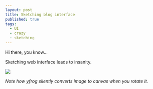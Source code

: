 ```yaml
---
layout: post
title: Sketching blog interface
published: true
tags:
  - UI
  - crazy
  - sketching
---
```


Hi there, you know...

Sketching web interface leads to insanity.

<a href="http://yfrog.com/z/ntiepkoj">
  <img src="http://desmond.yfrog.com/Himg857/scaled.php?tn=0&amp;server=857&amp;filename=iepko.jpg&amp;xsize=640&amp;ysize=640"/>
</a>

*Note how yfrog silently converts image to canvas when you rotate it.*
